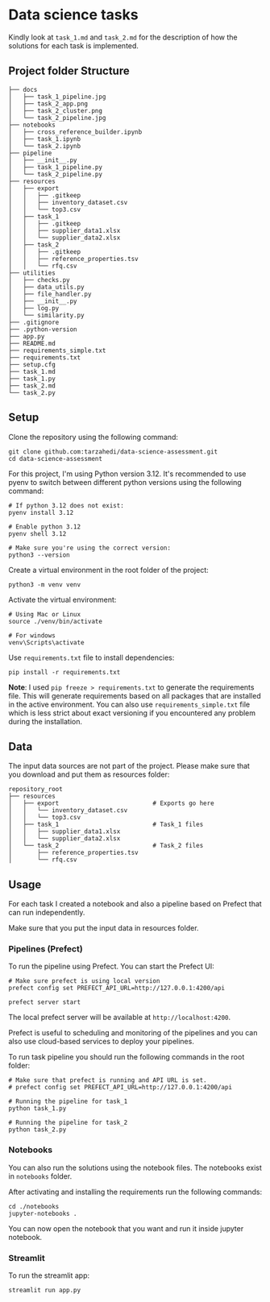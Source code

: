 # Data science tasks

Kindly look at `task_1.md` and `task_2.md` for the description of how the solutions
for each task is implemented.

## Project folder Structure

```text
├── docs
│   ├── task_1_pipeline.jpg
│   ├── task_2_app.png
│   ├── task_2_cluster.png
│   └── task_2_pipeline.jpg
├── notebooks
│   ├── cross_reference_builder.ipynb
│   ├── task_1.ipynb
│   └── task_2.ipynb
├── pipeline
│   ├── __init__.py
│   ├── task_1_pipeline.py
│   └── task_2_pipeline.py
├── resources
│   ├── export
│   │   ├── .gitkeep
│   │   ├── inventory_dataset.csv
│   │   └── top3.csv
│   ├── task_1
│   │   ├── .gitkeep
│   │   ├── supplier_data1.xlsx
│   │   └── supplier_data2.xlsx
│   ├── task_2
│   │   ├── .gitkeep
│   │   ├── reference_properties.tsv
│   │   └── rfq.csv
├── utilities
│   ├── checks.py
│   ├── data_utils.py
│   ├── file_handler.py
│   ├── __init__.py
│   ├── log.py
│   └── similarity.py
├── .gitignore
├── .python-version
├── app.py
├── README.md
├── requirements_simple.txt
├── requirements.txt
├── setup.cfg
├── task_1.md
├── task_1.py
├── task_2.md
└── task_2.py
```

## Setup


Clone the repository using the following command:

```shell
git clone github.com:tarzahedi/data-science-assessment.git
cd data-science-assessment
```

For this project, I'm using Python version 3.12. It's recommended to use pyenv
to switch between different python versions using the following command:

```shell
# If python 3.12 does not exist:
pyenv install 3.12

# Enable python 3.12
pyenv shell 3.12

# Make sure you're using the correct version:
python3 --version
```

Create a virtual environment in the root folder of the project:

```shell
python3 -m venv venv
```

Activate the virtual environment:

```shell
# Using Mac or Linux
source ./venv/bin/activate

# For windows
venv\Scripts\activate
```

Use `requirements.txt` file to install dependencies:

```shell
pip install -r requirements.txt
```

**Note**: I used `pip freeze > requirements.txt` to generate the requirements file.
This will generate requirements based on all packages that are installed in the active
environment. You can also use `requirements_simple.txt` file which is less strict about
exact versioning if you encountered any problem during the installation.

## Data

The input data sources are not part of the project. Please make sure
that you download and put them as resources folder:

```text
repository_root
├── resources
│   ├── export                          # Exports go here
│   │   └── inventory_dataset.csv
│   │   └── top3.csv
│   ├── task_1                          # Task_1 files
│   │   ├── supplier_data1.xlsx
│   │   └── supplier_data2.xlsx
│   └── task_2                          # Task_2 files
│       ├── reference_properties.tsv
│       └── rfq.csv

```

## Usage

For each task I created a notebook and also a pipeline based on Prefect that can run
independently.

Make sure that you put the input data in resources folder.

### Pipelines (Prefect)

To run the pipeline using Prefect. You can start the Prefect UI:

```shell
# Make sure prefect is using local version
prefect config set PREFECT_API_URL=http://127.0.0.1:4200/api

prefect server start
```

The local prefect server will be available at `http://localhost:4200`.

Prefect is useful to scheduling and monitoring of the pipelines and you can also use
cloud-based services to deploy your pipelines.

To run task pipeline you should run the following commands in the root folder:

```shell
# Make sure that prefect is running and API URL is set.
# prefect config set PREFECT_API_URL=http://127.0.0.1:4200/api

# Running the pipeline for task_1
python task_1.py

# Running the pipeline for task_2
python task_2.py
```

### Notebooks

You can also run the solutions using the notebook files. The notebooks exist in
`notebooks` folder.

After activating and installing the requirements run the following commands:

```shell
cd ./notebooks
jupyter-notebooks .
```

You can now open the notebook that you want and run it inside jupyter notebook.

### Streamlit

To run the streamlit app:

```bash
streamlit run app.py
```
